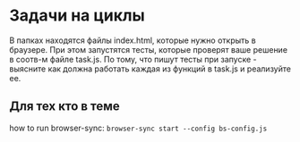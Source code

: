 # Задачи на циклы

В папках находятся файлы index.html, которые нужно открыть в браузере. При этом запустятся тесты, которые проверят ваше решение в соотв-м файле task.js. По тому, что пишут тесты при запуске - выясните как должна работать каждая из функций в task.js и реализуйте ее.


## Для тех кто в теме
how to run browser-sync: `browser-sync start --config bs-config.js`